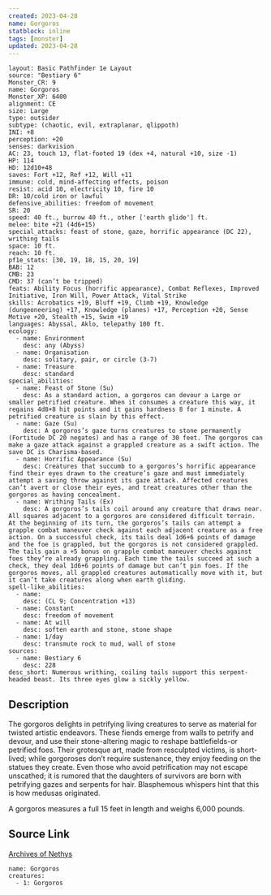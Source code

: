 ```yaml
---
created: 2023-04-28
name: Gorgoros
statblock: inline
tags: [monster]
updated: 2023-04-28
---
```

```statblock
layout: Basic Pathfinder 1e Layout
source: "Bestiary 6"
Monster_CR: 9
name: Gorgoros
Monster_XP: 6400
alignment: CE
size: Large
type: outsider
subtype: (chaotic, evil, extraplanar, qlippoth)
INI: +8
perception: +20
senses: darkvision
AC: 23, touch 13, flat-footed 19 (dex +4, natural +10, size -1)
HP: 114
HD: 12d10+48
saves: Fort +12, Ref +12, Will +11
immune: cold, mind-affecting effects, poison
resist: acid 10, electricity 10, fire 10
DR: 10/cold iron or lawful
defensive_abilities: freedom of movement
SR: 20
speed: 40 ft., burrow 40 ft., other ['earth glide'] ft.
melee: bite +21 (4d6+15)
special_attacks: feast of stone, gaze, horrific appearance (DC 22), writhing tails
space: 10 ft.
reach: 10 ft.
pf1e_stats: [30, 19, 18, 15, 20, 19]
BAB: 12
CMB: 23
CMD: 37 (can’t be tripped)
feats: Ability Focus (horrific appearance), Combat Reflexes, Improved Initiative, Iron Will, Power Attack, Vital Strike
skills: Acrobatics +19, Bluff +19, Climb +19, Knowledge (dungeoneering) +17, Knowledge (planes) +17, Perception +20, Sense Motive +20, Stealth +15, Swim +19
languages: Abyssal, Aklo, telepathy 100 ft.
ecology:
  - name: Environment
    desc: any (Abyss)
  - name: Organisation
    desc: solitary, pair, or circle (3-7)
  - name: Treasure
    desc: standard
special_abilities:
  - name: Feast of Stone (Su)
    desc: As a standard action, a gorgoros can devour a Large or smaller petrified creature. When it consumes a creature this way, it regains 4d8+8 hit points and it gains hardness 8 for 1 minute. A petrified creature is slain by this effect.
  - name: Gaze (Su)
    desc: A gorgoros’s gaze turns creatures to stone permanently (Fortitude DC 20 negates) and has a range of 30 feet. The gorgoros can make a gaze attack against a grappled creature as a swift action. The save DC is Charisma-based.
  - name: Horrific Appearance (Su)
    desc: Creatures that succumb to a gorgoros’s horrific appearance find their eyes drawn to the creature’s gaze and must immediately attempt a saving throw against its gaze attack. Affected creatures can’t avert or close their eyes, and treat creatures other than the gorgoros as having concealment.
  - name: Writhing Tails (Ex)
    desc: A gorgoros’s tails coil around any creature that draws near. All squares adjacent to a gorgoros are considered difficult terrain. At the beginning of its turn, the gorgoros’s tails can attempt a grapple combat maneuver check against each adjacent creature as a free action. On a successful check, its tails deal 1d6+6 points of damage and the foe is grappled, but the gorgoros is not considered grappled. The tails gain a +5 bonus on grapple combat maneuver checks against foes they’re already grappling. Each time the tails succeed at such a check, they deal 1d6+6 points of damage but can’t pin foes. If the gorgoros moves, all grappled creatures automatically move with it, but it can’t take creatures along when earth gliding.
spell-like_abilities:
  - name:
    desc: (CL 9; Concentration +13)
  - name: Constant
    desc: freedom of movement
  - name: At will
    desc: soften earth and stone, stone shape
  - name: 1/day
    desc: transmute rock to mud, wall of stone
sources:
  - name: Bestiary 6
    desc: 228
desc_short: Numerous writhing, coiling tails support this serpent-headed beast. Its three eyes glow a sickly yellow.
```
## Description
The gorgoros delights in petrifying living creatures to serve as material for twisted artistic endeavors. These fiends emerge from walls to petrify and devour, and use their stone-altering magic to reshape battlefields-or petrified foes. Their grotesque art, made from resculpted victims, is short-lived; while gorgoroses don’t require sustenance, they enjoy feeding on the statues they create. Even those who avoid petrification may not escape unscathed; it is rumored that the daughters of survivors are born with petrifying gazes and serpents for hair. Blasphemous whispers hint that this is how medusas originated. 

A gorgoros measures a full 15 feet in length and weighs 6,000 pounds.
## Source Link
[Archives of Nethys](https://aonprd.com/MonsterDisplay.aspx?ItemName=Gorgoros)
```encounter-table
name: Gorgoros
creatures:
  - 1: Gorgoros
```
